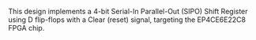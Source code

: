 This design implements a 4-bit Serial-In Parallel-Out (SIPO) Shift Register using D flip-flops with a Clear (reset) signal, targeting the EP4CE6E22C8 FPGA chip.
